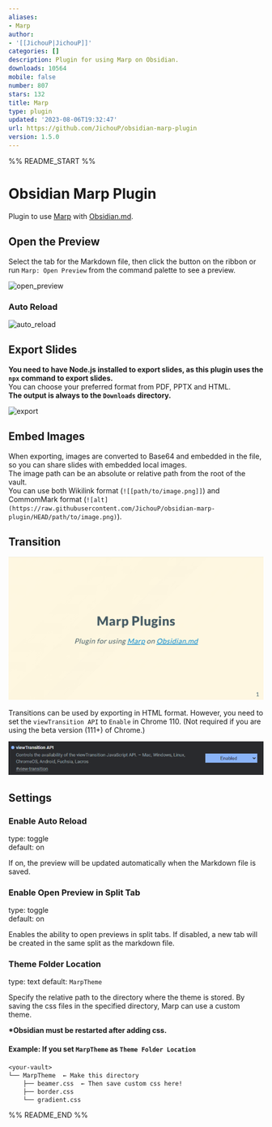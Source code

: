 ```yaml
---
aliases:
- Marp
author:
- '[[JichouP|JichouP]]'
categories: []
description: Plugin for using Marp on Obsidian.
downloads: 10564
mobile: false
number: 807
stars: 132
title: Marp
type: plugin
updated: '2023-08-06T19:32:47'
url: https://github.com/JichouP/obsidian-marp-plugin
version: 1.5.0
---
```


%% README_START %%

# Obsidian Marp Plugin

Plugin to use [Marp](https://marp.app/) with [Obsidian.md](https://obsidian.md/).

## Open the Preview

Select the tab for the Markdown file, then click the button on the ribbon or run `Marp: Open Preview` from the command palette to see a preview.

![open_preview](https://raw.githubusercontent.com/JichouP/obsidian-marp-plugin/HEAD/docs/open_preview.gif)

### Auto Reload

![auto_reload](https://raw.githubusercontent.com/JichouP/obsidian-marp-plugin/HEAD/docs/auto_reload.gif)

## Export Slides

**You need to have Node.js installed to export slides, as this plugin uses the `npx` command to export slides.**  
You can choose your preferred format from PDF, PPTX and HTML.  
**The output is always to the `Downloads` directory.**

![export](https://raw.githubusercontent.com/JichouP/obsidian-marp-plugin/HEAD/docs/export.gif)

## Embed Images

When exporting, images are converted to Base64 and embedded in the file, so you can share slides with embedded local images.  
The image path can be an absolute or relative path from the root of the vault.  
You can use both Wikilink format (`![[path/to/image.png]]`) and CommomMark format (`![alt](https://raw.githubusercontent.com/JichouP/obsidian-marp-plugin/HEAD/path/to/image.png)`).

## Transition

![transition](https://raw.githubusercontent.com/JichouP/obsidian-marp-plugin/HEAD/docs/transition.gif)

Transitions can be used by exporting in HTML format.
However, you need to set the `viewTransition API` to `Enable` in Chrome 110.
(Not required if you are using the beta version (111+) of Chrome.)

![enable_view_transitions_api](https://raw.githubusercontent.com/JichouP/obsidian-marp-plugin/HEAD/docs/enable_view_transitions_api.png)

## Settings

### Enable Auto Reload

type: toggle  
default: on

If on, the preview will be updated automatically when the Markdown file is saved.

### Enable Open Preview in Split Tab

type: toggle  
default: on

Enables the ability to open previews in split tabs. If disabled, a new tab will be created in the same split as the markdown file.

### Theme Folder Location

type: text
default: `MarpTheme`

Specify the relative path to the directory where the theme is stored. By saving the css files in the specified directory, Marp can use a custom theme.

**\*Obsidian must be restarted after adding css.**

#### Example: If you set `MarpTheme` as `Theme Folder Location`

```text
<your-vault>
└── MarpTheme  ← Make this directory
    ├── beamer.css  ← Then save custom css here!
    ├── border.css
    └── gradient.css
```


%% README_END %%